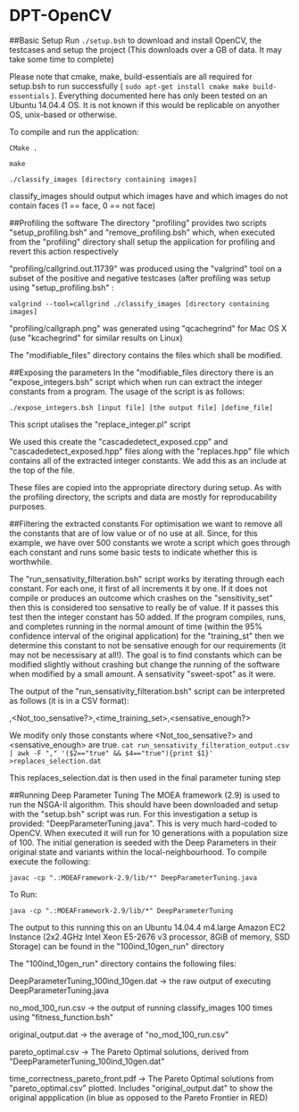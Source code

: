 # DPT-OpenCV

##Basic Setup
Run `./setup.bsh` to download and install OpenCV, the testcases and setup the project (This downloads over a GB of data. It may take some time to complete)

Please note that cmake, make, build-essentials are all required for setup.bsh to run successfully ( `sudo apt-get install cmake make build-essentials` ). Everything documented here has only been tested on an Ubuntu 14.04.4 OS. It is not known if this would be replicable on anyother OS, unix-based or otherwise.

To compile and run the application:

`CMake .`

`make`

`./classify_images [directory containing images]`

classify_images should output which images have and which images do not contain faces (1 == face, 0 == not face)

##Profiling the software
The directory "profiling" provides two scripts "setup_profiling.bsh" and "remove_profiling.bsh" which, when executed from the "profiling" directory shall setup the application for profiling and revert this action respectively

"profiling/callgrind.out.11739" was produced using the "valgrind" tool on a subset of the positive and negative testcases (after profiling was setup using "setup_profiling.bsh" :

`valgrind --tool=callgrind ./classify_images [directory containing images]`

"profiling/callgraph.png" was generated using "qcachegrind" for Mac OS X (use "kcachegrind" for similar results on Linux)

The "modifiable_files" directory contains the files which shall be modified. 

##Exposing the parameters
In the "modifiable_files directory there is an "expose_integers.bsh" script which when run can extract the integer constants from a program. The usage of the script is as follows:

`./expose_integers.bsh [input file] [the output file] [define_file]`

This script utalises the "replace_integer.pl" script

We used this create the "cascadedetect_exposed.cpp" and "cascadedetect_exposed.hpp" files along with the "replaces.hpp" file which contains all of the extracted integer constants. We add this as an include at the top of the file.

These files are copied into the appropriate directory during setup. As with the profiling directory, the scripts and data are mostly for reproducability purposes.

##Filtering the extracted constants
For optimisation we want to remove all the constants that are of low value or of no use at all. Since, for this example, we have over 500 constants we wrote a script which goes through each constant and runs some basic tests to indicate whether this is worthwhile.

The "run_sensativity_filteration.bsh" script works by iterating through each constant. For each one, it first of all increments it by one. If it does not compile or produces an outcome which crashes on the "sensitivity_set" then this is considered too sensative to really be of value. If it passes this test then the integer constant has 50 added. If the program compiles, runs, and completes running in the normal amount of time (within the 95% confidence interval of the original application) for the "training_st" then we determine this constant to not be sensative enough for our requirements (it may not be necessisary at all!). The goal is to find constants which can be modified slightly without crashing but change the running of the software when modified by a small amount. A sensativity "sweet-spot" as it were.

The output of the "run_sensativity_filteration.bsh" script can be interpreted as follows (it is in a CSV format):

<Constant>,<Not_too_sensative?>,<time_training_set>,<sensative_enough?>

We modify only those constants where <Not_too_sensative?> and <sensative_enough> are true. `cat run_sensativity_filteration_output.csv | awk -F "," '($2=="true" && $4=="true"){print $1}' >replaces_selection.dat`

This replaces_selection.dat is then used in the final parameter tuning step

##Running Deep Parameter Tuning
The MOEA framework (2.9) is used to run the NSGA-II algorithm. This should have been downloaded and setup with the "setup.bsh" script was run. For this investigation a setup is provided: "DeepParameterTuning.java". This is very much hard-coded to OpenCV. When executed it will run for 10 generations with a population size of 100. The initial generation is seeded with the Deep Parameters in their original state and variants within the local-neighbourhood. To compile execute the following:

`javac -cp ".:MOEAFramework-2.9/lib/*" DeepParameterTuning.java`

To Run:

`java -cp ".:MOEAFramework-2.9/lib/*" DeepParameterTuning`

The output to this running this on an Ubuntu 14.04.4 m4.large Amazon EC2 Instance (2x2.4GHz Intel Xeon E5-2676 v3 processor, 8GiB of memory, SSD Storage) can be found in the "100ind_10gen_run" directory

The "100ind_10gen_run" directory contains the following files:

DeepParameterTuning_100ind_10gen.dat -> the raw output of executing DeepParameterTuning.java

no_mod_100_run.csv -> the output of running classify_images 100 times using "fitness_function.bsh"

original_output.dat -> the average of "no_mod_100_run.csv"

pareto_optimal.csv -> The Pareto Optimal solutions, derived from "DeepParameterTuning_100ind_10gen.dat"

time_correctness_pareto_front.pdf -> The Pareto Optimal solutions from "pareto_optimal.csv" plotted. Includes "original_output.dat" to show the original appplication (in blue as opposed to the Pareto Frontier in RED)
